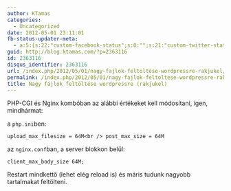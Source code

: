 ```yaml
---
author: KTamas
categories:
  - Uncategorized
date: 2012-05-01 23:11:01
fb-status-updater-meta:
  - a:5:{s:22:"custom-facebook-status";s:0:"";s:21:"custom-twitter-status";s:0:"";s:7:"fb-push";s:0:"";s:7:"tw-push";s:0:"";s:4:"push";s:1:"1";}
guid: http://blog.ktamas.com/?p=2363116
id: 2363116
disqus_identifier: 2363116
url: /index.php/2012/05/01/nagy-fajlok-feltoltese-wordpressre-rakjukel/
permalink: /index.php/2012/05/01/nagy-fajlok-feltoltese-wordpressre-rakjukel/
title: Nagy fájlok feltöltése wordpressre (rakjukel)
---
```


PHP-CGI és Nginx kombóban az alábbi értékeket kell módosítani, igen, mindhármat:

a `php.ini`ben:
  
`upload_max_filesize = 64M<br />
post_max_size = 64M`

az `nginx.conf`ban, a server blokkon belül:
  
`client_max_body_size 64M;`

Restart mindkettő (lehet elég reload is) és máris tudunk nagyobb tartalmakat feltölteni.
